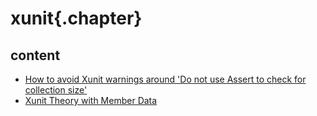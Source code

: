 ﻿
# xunit{.chapter}

## content

- [How to avoid Xunit warnings around 'Do not use Assert to check for collection size'](xunit_warnings_around_assert_to_check_for_collection_size.md)
- [Xunit Theory with Member Data](theory_with_memberdata.md)
